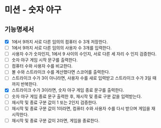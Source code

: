 # 미션 - 숫자 야구

## 기능명세서

- [x] 1에서 9까지 서로 다른 임의의 컴퓨터 수 3개 저장한다.
- [ ] 1에서 9까지 서로 다른 임의의 사용자 수 3개를 입력한다.
- [ ] 사용자 수가 숫자인지, 1에서 9 사이의 수인지, 서로 다른 세 자리 수 인지 검증한다.
- [ ] 숫자 야구 게임 시작 문구를 출력한다.
- [ ] 컴퓨터 수와 사용자 수를 비교한다.
- [ ] 볼 수와 스트라이크 수를 계산했다면 스코어를 출력한다.
- [ ] 스트라이크 수가 3이 아니라면, 사용자 수를 새로 입력받고 스트라이크 수가 3일 때까지 반복한다.
- [x] 스트라이크 수가 3이라면, 숫자 야구 게임 종료 문구를 출력한다.
- [ ] 숫자 야구 게임 종료 문구 출력한 후, 재시작 및 종료 구분 값을 입력받는다.
- [ ] 재시작 및 종료 구분 값이 1 또는 2인지 검증한다.
- [ ] 재시작 및 종료 구분 값이 1이라면, 컴퓨터 수와 사용자 수를 다시 받으며 게임을 재시작한다.
- [ ] 재시작 및 종료 구분 값이 2라면, 게임을 종료한다.
